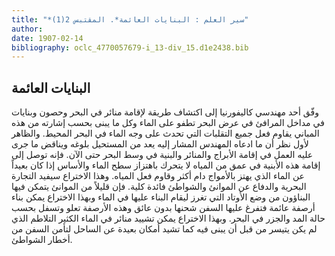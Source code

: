 ```yaml
---
title: "*سير العلم : البنايات العائمة*. المقتبس 2(1)"
author: 
date: 1907-02-14
bibliography: oclc_4770057679-i_13-div_15.d1e2438.bib
---
```




##  البنايات العائمة 


  وفّق  أحد  مهندسي كاليفورنيا إلى اكتشاف طريقة لإقامة منائر في البحر وحصون وبنايات في مداخل المرافئ في عرض البحر تطفو على الماء وكل ما يبنى بحسب إشارته من هذه المباني يقاوم فعل جميع التقلبات التي تحدث على وجه الماء في البحر المحيط. والظاهر لأول نظر أن ما ادعاه المهندس المشار إليه يعد من المستحيل بلوغه ويناقض ما جرى عليه العمل في إقامة الأبراج والمنائر والبنية في وسط البحر حتى الآن. فإنه توصل إلى إقامة هذه الأبنية في عمق من المياه لا يتحرك باهتزاز سطح الماء والأساس إذا كان بعيداً عن الماء الذي يهتز بالأمواج دام أكثر وقاوم فعل المياه. وهذا الاختراع سيفيد التجارة البحرية والدفاع عن الموانئ والشواطئ فائدة كلية. فإن قليلاً من الموانئ يتمكن فيها البناؤون من وضع الأوتاد التي تغرز ليقام البناء عليها في الماء وبهذا الاختراع يمكن بناء أرصفة عائمة فتفرغ عليها السفن شحنها بدون عائق وهذه الأرصفة تعلو وتسفل بحسب حالة المد والجزر في البحر. وبهذا الاختراع يمكن تشييد منائر في الماء الكثير التلاطم الذي لم يكن يتيسر من قبل أن يبنى فيه كما تشيد أمكان بعيدة عن الساحل لتأمن السفن من أخطار الشواطئ. 

